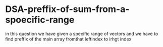 # DSA-preffix-of-sum-from-a-spoecific-range
in this question we have given a specific range  of vectors and we have to find preffix of the main array fromthat leftindex to irhgt index
